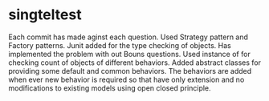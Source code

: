 # singteltest

Each commit has made aginst each question.
Used Strategy pattern and Factory patterns.
Junit added for the type checking of objects.
Has implemented the problem with out Bouns questions.
Used instance of for checking count of objects of different behaviors.
Added abstract classes for providing some default and common behaviors.
The behaviors are added when ever new behavior is required so that have only extension and no modifications to existing models using open closed principle.
